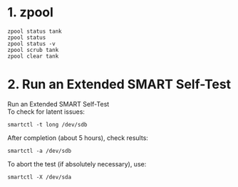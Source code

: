# 1. zpool
```
zpool status tank
zpool status
zpool status -v
zpool scrub tank
zpool clear tank

```

# 2. Run an Extended SMART Self-Test
Run an Extended SMART Self-Test   
To check for latent issues:
```
smartctl -t long /dev/sdb
```
After completion (about 5 hours), check results:
```
smartctl -a /dev/sdb
```
To abort the test (if absolutely necessary), use:
```
smartctl -X /dev/sda
```
